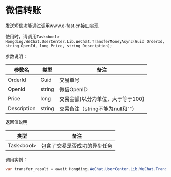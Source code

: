 # 微信转账

发送短信功能通过调用www.e-fast.cn接口实现

使用时，请调用`Task<bool> Hongding.WeChat.UserCenter.Lib.WeChat.TransferMoneyAsync(Guid OrderId, string OpenId, long Price, string Description);`

参数说明：

| 参数名 | 类型 | 备注 |
|-------|------|------|
| OrderId | Guid | 交易单号 |
| OpenId | string | 微信OpenID |
| Price | long | 交易金额(以分为单位，大于等于100) |
| Description | string | 交易备注（string不能为null和""） |

返回值说明

| 类型 | 备注 |
|-----|------|
| Task&lt;bool&gt; | 包含了交易是否成功的异步任务 |

调用实例：

```c#
var transfer_result = await Hongding.WeChat.UserCenter.Lib.WeChat.TransferMoneyAsync(Guid.Parse("1ae2c643-fd5c-4ed5-921d-92b513efa8e5"), "ol9Liw5EMh4q7zN9UMwCyEalgb2k", 100, "测试转账");
```